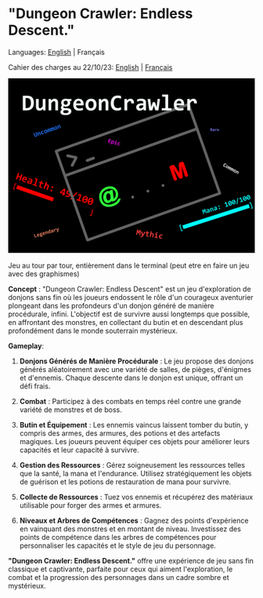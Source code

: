 # **"Dungeon Crawler: Endless Descent."**

Languages: [English](./README.md) | Français

Cahier des charges au 22/10/23: [English](./technicalSpecification.md) | [Français](./cahierDesCharges.md)

![poster](dc_poster.png)

Jeu au tour par tour, entièrement dans le terminal (peut etre en faire un jeu avec des graphismes)

**Concept** :
"Dungeon Crawler: Endless Descent" est un jeu d'exploration de donjons sans fin où les joueurs endossent le rôle d'un courageux aventurier plongeant dans les profondeurs d'un donjon généré de manière procédurale, infini. L'objectif est de survivre aussi longtemps que possible, en affrontant des monstres, en collectant du butin et en descendant plus profondément dans le monde souterrain mystérieux.

**Gameplay**:

1. **Donjons Générés de Manière Procédurale** : Le jeu propose des donjons générés aléatoirement avec une variété de salles, de pièges, d'énigmes et d'ennemis. Chaque descente dans le donjon est unique, offrant un défi frais.


2. **Combat** : Participez à des combats en temps réel contre une grande variété de monstres et de boss.

3. **Butin et Équipement** : Les ennemis vaincus laissent tomber du butin, y compris des armes, des armures, des potions et des artefacts magiques. Les joueurs peuvent équiper ces objets pour améliorer leurs capacités et leur capacité à survivre.

4. **Gestion des Ressources** : Gérez soigneusement les ressources telles que la santé, la mana et l'endurance. Utilisez stratégiquement les objets de guérison et les potions de restauration de mana pour survivre.

5. **Collecte de Ressources** : Tuez vos ennemis et récupérez des matériaux utilisable pour forger des armes et armures.

6. **Niveaux et Arbres de Compétences** : Gagnez des points d'expérience en vainquant des monstres et en montant de niveau. Investissez des points de compétence dans les arbres de compétences pour personnaliser les capacités et le style de jeu du personnage.

**"Dungeon Crawler: Endless Descent."** offre une expérience de jeu sans fin classique et captivante, parfaite pour ceux qui aiment l'exploration, le combat et la progression des personnages dans un cadre sombre et mystérieux.